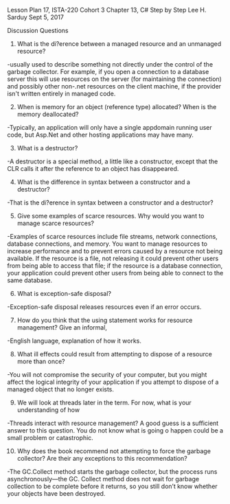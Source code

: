 Lesson Plan 17, ISTA-220 Cohort 3
Chapter 13, C# Step by Step
Lee H. Sarduy
Sept 5, 2017

Discussion Questions


1. What is the di?erence between a managed resource and an unmanaged resource?

-usually used to describe something not directly under the control of the garbage collector. 
For example, if you open a connection to a database server this will use resources on the server 
(for maintaining the connection) and possibly other non-.net resources on the client machine, 
if the provider isn't written entirely in managed code.



2. When is memory for an object (reference type) allocated? When is the memory deallocated?

-Typically, an application will only have a single appdomain running user code, but Asp.Net 
and other hosting applications may have many.



3. What is a destructor?

-A destructor is a special method, a little like a constructor, 
except that the CLR calls it after the reference to an object has disappeared.



4. What is the difference in syntax between a constructor and a destructor?

-That is the di?erence in syntax between a constructor and a destructor?



5. Give some examples of scarce resources. Why would you want to manage scarce resources?

-Examples of scarce resources include file streams, network connections, database connections, and memory. 
You want to manage resources to increase performance and to prevent errors caused by a resource not being available. 
If the resource is a file, not releasing it could prevent other users from being able to access that file; 
if the resource is a database connection, your application could prevent other users from being able to connect to the same database.



6. What is exception-safe disposal?

-Exception-safe disposal releases resources even if an error occurs.


7. How do you think that the using statement works for resource management? Give an informal, 

-English language, explanation of how it works.



8. What ill effects could result from attempting to dispose of a resource more than once?

-You will not compromise the security of your computer, 
but you might affect the logical integrity of your application 
if you attempt to dispose of a managed object that no longer exists.



9. We will look at threads later in the term. For now, what is your understanding of how 

-Threads interact with resource management? A good guess is a sufficient answer to this question.
You do not know what is going o happen could be a small problem or catastrophic.



10. Why does the book recommend not attempting to force the garbage collector? Are their 
any exceptions to this recommendation?

-The GC.Collect method starts the garbage collector, but the process runs asynchronously—the GC.
Collect method does not wait for garbage collection to be complete before it returns, 
so you still don’t know whether your objects have been destroyed.